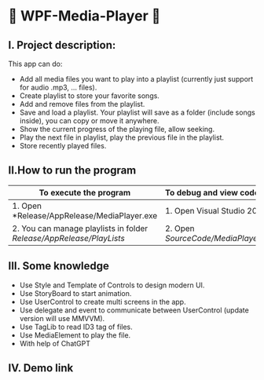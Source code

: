 # :musical_score: WPF-Media-Player :musical_score:
## I. Project description:
This app can do:
- Add all media files you want to play into a playlist (currently just support for audio .mp3, ... files).
- Create playlist to store your favorite songs.
- Add and remove files from the playlist.
- Save and load a playlist. Your playlist will save as a folder (include songs inside), you can copy or move it anywhere.
- Show the current progress of the playing file, allow seeking.
- Play the next file in playlist, play the previous file in the playlist.
- Store recently played files.
## II.How to run the program
|To execute the program|To debug and view code|
|------------|:---------------|
|1. Open *Release/AppRelease/MediaPlayer.exe|1. Open Visual Studio 2019|
|2. You can manage playlists in folder *Release/AppRelease/PlayLists*|2. Open *SourceCode/MediaPlayer.sln*|
## III. Some knowledge 
- Use Style and Template of Controls to design modern UI.
- Use StoryBoard to start animation.
- Use UserControl to create multi screens in the app.
- Use delegate and event to communicate between UserControl (update version will use MMVVM).
- Use TagLib to read ID3 tag of files.
- Use MediaElement to play the file.
- With help of ChatGPT
## IV. Demo link
